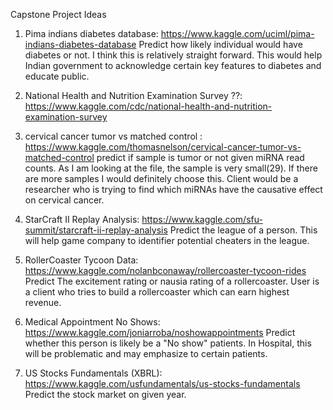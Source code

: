 Capstone Project Ideas

1.  Pima indians diabetes database: https://www.kaggle.com/uciml/pima-indians-diabetes-database
    Predict how likely individual would have diabetes or not.  I think this is relatively straight forward.  This would help Indian government to acknowledge certain key features to diabetes and educate public.

2.  National Health and Nutrition Examination Survey ??: https://www.kaggle.com/cdc/national-health-and-nutrition-examination-survey

3.  cervical cancer tumor vs matched control : https://www.kaggle.com/thomasnelson/cervical-cancer-tumor-vs-matched-control
    predict if sample is tumor or not given miRNA read counts.  As I am looking at the file, the sample is very small(29).  If there are more samples I would definitely choose this.  Client would be a researcher who is trying to find which miRNAs have the causative effect on cervical cancer.


4.  StarCraft II Replay Analysis:  https://www.kaggle.com/sfu-summit/starcraft-ii-replay-analysis
    Predict the league of a person.  This will help game company to identifier potential cheaters in the league.

5.  RollerCoaster Tycoon Data:  https://www.kaggle.com/nolanbconaway/rollercoaster-tycoon-rides
    Predict The excitement rating or nausia rating of a rollercoaster.  User is a client who tries to build a rollercoaster which can earn highest revenue.

6.  Medical Appointment No Shows:  https://www.kaggle.com/joniarroba/noshowappointments
    Predict whether this person is likely be a "No show" patients.  In Hospital, this will be problematic and may emphasize to certain patients.

7.  US Stocks Fundamentals (XBRL): https://www.kaggle.com/usfundamentals/us-stocks-fundamentals
    Predict the stock market on given year.
